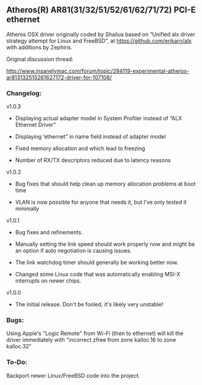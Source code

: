 
## Atheros(R) AR81(31/32/51/52/61/62/71/72) PCI-E ethernet

Atheros OSX driver originally coded by Shailua based on “Unified alx driver strategy attempt for Linux and FreeBSD”, 
at https://github.com/erikarn/alx with additions by Zephiris. 

Original discussion thread: 

http://www.insanelymac.com/forum/topic/284119-experimental-atheros-ar813132515261627172-driver-for-107108/


### Changelog:

v1.0.3 

- Displaying actual adapter model in System Profiler instead of “ALX Ethernet Driver”

- Displaying ‘ethernet” in name field instead of adapter model

- Fixed memory allocation and which lead to freezing

- Number of RX/TX descriptors reduced due to latency reasons


v1.0.2 

- Bug fixes that should help clean up memory allocation problems at boot time 

- VLAN is now possible for anyone that needs it, but I've only tested it minimally


v1.0.1 

- Bug fixes and refinements. 

- Manually setting the link speed should work properly now and might be an option if auto negotiation is causing issues. 

- The link watchdog timer should generally be working better now. 

- Changed some Linux code that was automatically enabling MSI-X interrupts on newer chips. 


v1.0.0 

- The initial release. Don't be fooled, it's likely very unstable!


### Bugs:

Using Apple's "Logic Remote" from Wi-Fi (then to ethernet) will kill the driver immediately with "incorrect zfree from zone kalloc.16 to zone kalloc.32"


### To-Do:

Backport newer Linux/FreeBSD code into the project.
